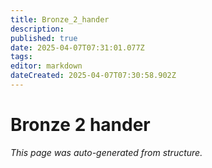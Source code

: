 ```yaml
---
title: Bronze_2_hander
description: 
published: true
date: 2025-04-07T07:31:01.077Z
tags: 
editor: markdown
dateCreated: 2025-04-07T07:30:58.902Z
---
```


# Bronze 2 hander

*This page was auto-generated from structure.*